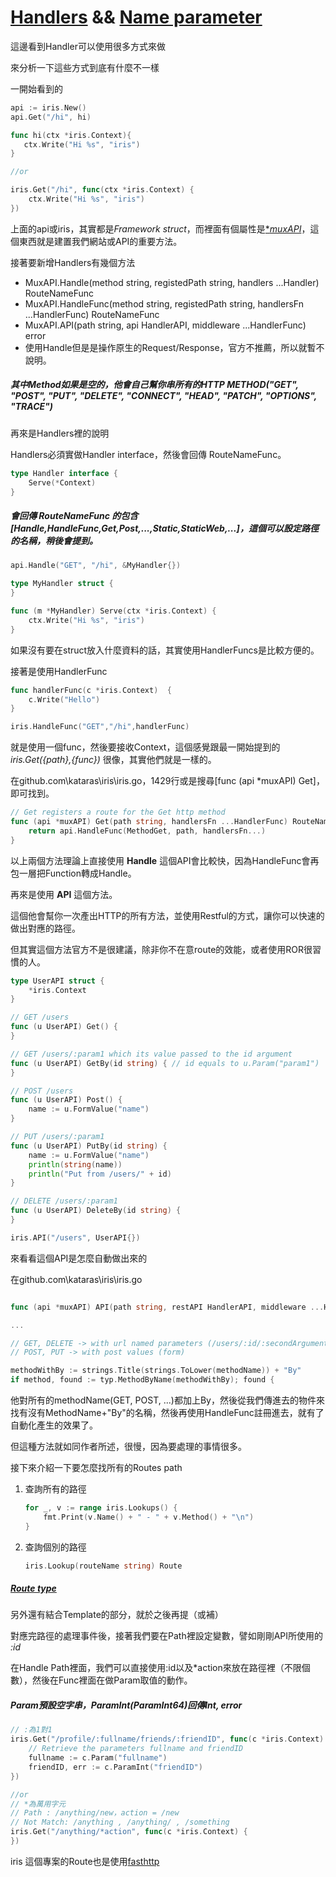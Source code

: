 # [Handlers](http://iris-go.com/handlers/) && [Name parameter](http://iris-go.com/named_parameters/)

這邊看到Handler可以使用很多方式來做

來分析一下這些方式到底有什麼不一樣

一開始看到的
```go
api := iris.New()
api.Get("/hi", hi)

func hi(ctx *iris.Context){
   ctx.Write("Hi %s", "iris")
}

//or

iris.Get("/hi", func(ctx *iris.Context) {
    ctx.Write("Hi %s", "iris")
})
```

上面的api或iris，其實都是*Framework struct*，而裡面有個屬性是[**muxAPI*](https://godoc.org/github.com/kataras/iris#MuxAPI)，這個東西就是建置我們網站或API的重要方法。

接著要新增Handlers有幾個方法
* MuxAPI.Handle(method string, registedPath string, handlers ...Handler) RouteNameFunc
* MuxAPI.HandleFunc(method string, registedPath string, handlersFn ...HandlerFunc) RouteNameFunc
* MuxAPI.API(path string, api HandlerAPI, middleware ...HandlerFunc) error
* 使用Handle但是是操作原生的Request/Response，官方不推薦，所以就暫不說明。

##### 其中Method如果是空的，他會自己幫你串所有的HTTP METHOD("GET", "POST", "PUT", "DELETE", "CONNECT", "HEAD", "PATCH", "OPTIONS", "TRACE")

再來是Handlers裡的說明

Handlers必須實做Handler interface，然後會回傳 RouteNameFunc。
```go
type Handler interface {
    Serve(*Context)
}
```
##### 會回傳 RouteNameFunc 的包含[Handle,HandleFunc,Get,Post,...,Static,StaticWeb,...]，這個可以設定路徑的名稱，稍後會提到。


```go
api.Handle("GET", "/hi", &MyHandler{})

type MyHandler struct {
}

func (m *MyHandler) Serve(ctx *iris.Context) {
	ctx.Write("Hi %s", "iris")
}
```

如果沒有要在struct放入什麼資料的話，其實使用HandlerFuncs是比較方便的。

接著是使用HandlerFunc

```go
func handlerFunc(c *iris.Context)  {
    c.Write("Hello")
}

iris.HandleFunc("GET","/hi",handlerFunc)
```

就是使用一個func，然後要接收Context，這個感覺跟最一開始提到的 *iris.Get({path},{func})* 很像，其實他們就是一樣的。

在github.com\kataras\iris\iris.go，1429行或是搜尋[func (api *muxAPI) Get]，即可找到。

```go
// Get registers a route for the Get http method
func (api *muxAPI) Get(path string, handlersFn ...HandlerFunc) RouteNameFunc {
	return api.HandleFunc(MethodGet, path, handlersFn...)
}
```

以上兩個方法理論上直接使用 **Handle** 這個API會比較快，因為HandleFunc會再包一層把Function轉成Handle。

再來是使用 **API** 這個方法。

這個他會幫你一次產出HTTP的所有方法，並使用Restful的方式，讓你可以快速的做出對應的路徑。

但其實這個方法官方不是很建議，除非你不在意route的效能，或者使用ROR很習慣的人。

```go
type UserAPI struct {
	*iris.Context
}

// GET /users
func (u UserAPI) Get() {
}

// GET /users/:param1 which its value passed to the id argument
func (u UserAPI) GetBy(id string) { // id equals to u.Param("param1")
}

// POST /users
func (u UserAPI) Post() {
	name := u.FormValue("name")
}

// PUT /users/:param1
func (u UserAPI) PutBy(id string) {
	name := u.FormValue("name")
	println(string(name))
	println("Put from /users/" + id)
}

// DELETE /users/:param1
func (u UserAPI) DeleteBy(id string) {
}

iris.API("/users", UserAPI{})
```

來看看這個API是怎麼自動做出來的

在github.com\kataras\iris\iris.go
```go

func (api *muxAPI) API(path string, restAPI HandlerAPI, middleware ...HandlerFunc) {

...

// GET, DELETE -> with url named parameters (/users/:id/:secondArgumentIfExists)
// POST, PUT -> with post values (form)

methodWithBy := strings.Title(strings.ToLower(methodName)) + "By"
if method, found := typ.MethodByName(methodWithBy); found {
```

他對所有的methodName(GET, POST, ...)都加上By，然後從我們傳進去的物件來找有沒有MethodName+"By"的名稱，然後再使用HandleFunc註冊進去，就有了自動化產生的效果了。

但這種方法就如同作者所述，很慢，因為要處理的事情很多。


接下來介紹一下要怎麼找所有的Routes path

1. 查詢所有的路徑
    ```go
    for _, v := range iris.Lookups() {
        fmt.Print(v.Name() + " - " + v.Method() + "\n")
    }
    ```

1. 查詢個別的路徑
    ```go
    iris.Lookup(routeName string) Route
    ```
##### [Route type](https://godoc.org/github.com/kataras/iris#Route)

另外還有結合Template的部分，就於之後再提（或補）

對應完路徑的處理事件後，接著我們要在Path裡設定變數，譬如剛剛API所使用的 *:id*

在Handle Path裡面，我們可以直接使用:id以及*action來放在路徑裡（不限個數），然後在Func裡面在做Param取值的動作。

##### Param預設空字串，ParamInt(ParamInt64)回傳Int, error

```go
// :為1對1
iris.Get("/profile/:fullname/friends/:friendID", func(c *iris.Context) {
    // Retrieve the parameters fullname and friendID
    fullname := c.Param("fullname")
    friendID, err := c.ParamInt("friendID")
})

//or
// *為萬用字元
// Path : /anything/new，action = /new
// Not Match: /anything , /anything/ , /something
iris.Get("/anything/*action", func(c *iris.Context) {
})
```



iris 這個專案的Route也是使用[fasthttp](https://github.com/valyala/fasthttp)
